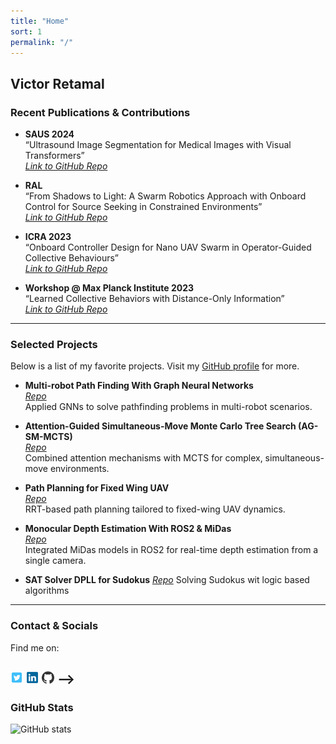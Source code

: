 ```yaml
---
title: "Home"
sort: 1
permalink: "/"
---
```


## **Victor Retamal**

### **Recent Publications & Contributions**

- **SAUS 2024**  
  “Ultrasound Image Segmentation for Medical Images with Visual Transformers”  
  *[Link to GitHub Repo](https://github.com/RetamalVictor/CBIM-Medical-Image-Segmentation)*

- **RAL**  
  “From Shadows to Light: A Swarm Robotics Approach with Onboard Control for Source Seeking in Constrained Environments”  
  *[Link to GitHub Repo](https://github.com/tugayalperen/IROS23gradfollower)*

- **ICRA 2023**  
  “Onboard Controller Design for Nano UAV Swarm in Operator-Guided Collective Behaviours”  
  *[Link to GitHub Repo](https://github.com/RetamalVictor/crazyflie-firmware-VU)*

- **Workshop @ Max Planck Institute 2023**  
  “Learned Collective Behaviors with Distance-Only Information”  
  *[Link to GitHub Repo](https://github.com/RetamalVictor/marl-range-flocking)*

---

### **Selected Projects**

Below is a list of my favorite projects. Visit my [GitHub profile](https://github.com/RetamalVictor) for more.

- **Multi-robot Path Finding With Graph Neural Networks**  
  *[Repo](https://github.com/RetamalVictor/MAPF-GNN)*  
  Applied GNNs to solve pathfinding problems in multi-robot scenarios.

- **Attention-Guided Simultaneous-Move Monte Carlo Tree Search (AG-SM-MCTS)**  
  *[Repo](https://github.com/RetamalVictor/A3C-Attention-for-Simultaneous-game)*  
  Combined attention mechanisms with MCTS for complex, simultaneous-move environments.

- **Path Planning for Fixed Wing UAV**  
  *[Repo](https://github.com/RetamalVictor/rrt_path_plannig)*  
  RRT-based path planning tailored to fixed-wing UAV dynamics.

- **Monocular Depth Estimation With ROS2 & MiDas**  
  *[Repo](https://github.com/RetamalVictor/Monocular-Depth-Estimation)*  
  Integrated MiDas models in ROS2 for real-time depth estimation from a single camera.

- **SAT Solver DPLL for Sudokus**
  *[Repo](https://github.com/RetamalVictor/SAT_Solver)*
  Solving Sudokus wit logic based algorithms
<!-- ---

### **Skills & Interests**

- **Programming Languages:** Python, C++, C, Matlab  
- **Tools & Frameworks:** ROS/ROS2, PyTorch, TensorFlow, OpenCV, Jekyll  
- **Domains:** Multi-Robot Systems, Swarm Intelligence, Deep Reinforcement Learning  

I’m passionate about bridging the gap between simulation and real-world robotics. My main interests include **collective behavior**, **distributed control**, and **human-robot interaction**. -->

---

### **Contact & Socials**

<!-- - **Email:** [youremail@example.com](mailto:youremail@example.com)  
- **Twitter:** [@Victor_Retamal_](https://twitter.com/Victor_Retamal_)  
- **LinkedIn:** [linkedin.com/in/victor-retamal](https://www.linkedin.com/in/victor-retamal/)  
- **GitHub:** [github.com/RetamalVictor](https://github.com/RetamalVictor) -->

Find me on:

[<img src="assets\icons\twit.png" alt="Twitter" width="20" height="20"/>](https://twitter.com/Victor_Retamal_)
[<img src="assets\icons\link.png" alt="LinkedIn" width="20" height="20"/>](https://www.linkedin.com/in/victor-retamal/)
[<img src="assets\icons\GitHub_logo.png" alt="GitHub" width="20" height="20"/>](https://github.com/RetamalVictor) -->
---

### **GitHub Stats**

<p>
  <img 
    height="180em" 
    src="https://github-readme-stats-alpha-mauve.vercel.app/api/top-langs/?username=RetamalVictor&show_icons=true&hide_border=true&layout=compact&langs_count=8&theme=transparent"
    alt="GitHub stats"
  />
</p>


<!-- # Victor Retamal

## **Welcome to my Blog!**

### 🤖 Welcome to my GitHub! 🌟

Currently working as a Robotics/ML Engineer for Multirobots Systems @ Technology Innovation Institute. Previously Research Assistant @ VU Amsterdam. 🎓

- 🛠️ Designing Computer Vision Systems, Applying ML/DL to control problems, and more!

👇 Here's a list of the coolest and most relevant projects I have around here:
**Finished Projects**
- **📄 (Accepted SAUS 2024)** [Ultrasound Image Segmentation for Medical Images with Visual Transformers](https://github.com/RetamalVictor/CBIM-Medical-Image-Segmentation)
- **🌐 (Accepted to RAL)** [From Shadows to Light: A Swarm Robotics Approach with Onboard Control for Source Seeking in Constrained Environments](https://github.com/tugayalperen/IROS23gradfollower)
- **🚁 (Accepted for ICRA2023)** [Onboard Controller Design for Nano UAV Swarm in Operator-Guided Collective Behaviours](https://github.com/RetamalVictor/crazyflie-firmware-VU)
- **👥 (Workshop MaxPlan Insititute 2023)** [Learned collective behaviors with Distance-only information](https://github.com/RetamalVictor/marl-range-flocking)
- 🤖 [Multi-robot Path Finding With Graph Neural Networks](https://github.com/RetamalVictor/MAPF-GNN)
- 🎮 [Attention-Guided Simultaneous-Move Monte Carlo Tree Search (AG-SM-MCTS)](https://github.com/RetamalVictor/A3C-Attention-for-Simultaneous-game)
- 🏁 [Differential Robot Maze Navigation](https://github.com/RetamalVictor/robot-control)
- ✈️ [Path Planning for Fixed Wing UAV](https://github.com/RetamalVictor/rrt_path_plannig)
- 👁️ [Monocular Depth Estimation With ROS2 & MiDas](https://github.com/RetamalVictor/Monocular-Depth-Estimation)
- 🚗 [Robotic Car with Vision Guidance](https://github.com/RetamalVictor/robot-car)
- 🧠 [Variational Autoencoder and Adversarial Autoencoder (VAE & AAE)](https://github.com/RetamalVictor/uvadlc_practicals_2022/tree/main/VAE_and_AAE)
- 🎨 [CLIP and Transfer Learning](https://github.com/RetamalVictor/uvadlc_practicals_2022/tree/main/CLIP_and_transferLearning)
- 🤖 [NAO Social Robotics](https://github.com/RetamalVictor/NAO-Robot-Social-interations)
- 🧩 [SAT Solver DPLL for Sudokus](https://github.com/RetamalVictor/SAT_Solver)
- ♟️ [Monte Carlo Tree Search MaxMin for TicTacToe](https://github.com/RetamalVictor/MCTS_TicTacToe)
- 🎮 [GA & NEAT Agent for EVOMAN](https://github.com/RetamalVictor/Genetic-Algorithm-and-NEAT-generalist-agent-Evoman)
- 🗺️ [GPX to Map Parser](https://github.com/RetamalVictor/GPX_ParserApp)
- 🌌 [Starcraft 2 Bots](https://github.com/RetamalVictor/starcraft-bot-amsterdam)
- 👑 [N-Queens with Evolutionary Algorithm](https://github.com/RetamalVictor/NQueens_problem_EA)

Feel free to dive into the repositories and explore! 🚀

<p>
  <img height="180em" src="https://github-readme-stats-alpha-mauve.vercel.app/api/top-langs/?username=RetamalVictor&show_icons=true&hide_border=true&layout=compact&langs_count=8&theme=transparent"/>
</p>

Find me on:

[<img src="assets\icons\twit.png" alt="Twitter" width="20" height="20"/>](https://twitter.com/Victor_Retamal_)
[<img src="assets\icons\link.png" alt="LinkedIn" width="20" height="20"/>](https://www.linkedin.com/in/victor-retamal/)
[<img src="assets\icons\GitHub_logo.png" alt="GitHub" width="20" height="20"/>](https://github.com/RetamalVictor) -->
